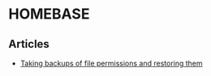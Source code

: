 # HOMEBASE

## Articles
- [Taking backups of file permissions and restoring them](./articles/file-perm "File Permissions article")

